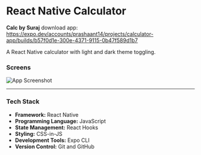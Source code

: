 # React Native Calculator  
**Calc by Suraj**
download app:
https://expo.dev/accounts/prashaant14/projects/calculator-app/builds/b57f0d1e-300e-4371-9115-0b47f589d1b7

A React Native calculator with light and dark theme toggling.

### Screens
![App Screenshot](assets/file_2024-12-27_12.47.33.png)

---

### Tech Stack

- **Framework:** React Native  
- **Programming Language:** JavaScript  
- **State Management:** React Hooks  
- **Styling:** CSS-in-JS  
- **Development Tools:** Expo CLI  
- **Version Control:** Git and GitHub  
